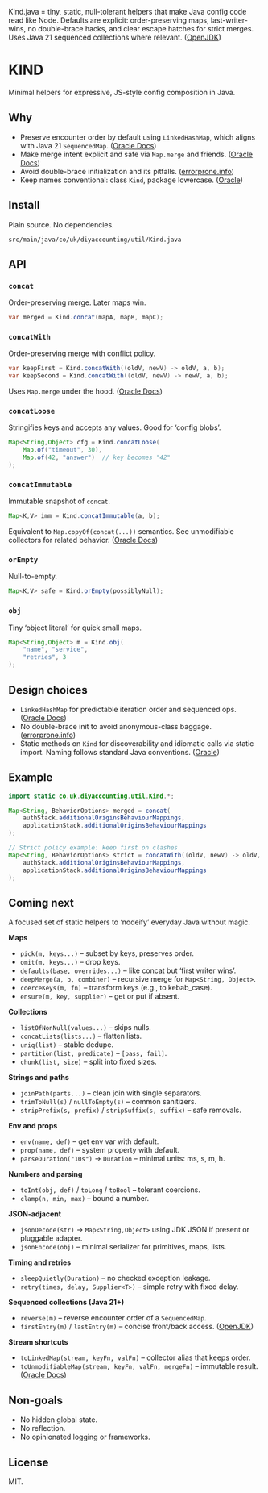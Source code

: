 Kind.java = tiny, static, null-tolerant helpers that make Java config code read like Node. Defaults are explicit: order-preserving maps, last-writer-wins, no double-brace hacks, and clear escape hatches for strict merges. Uses Java 21 sequenced collections where relevant. ([OpenJDK][1])

# KIND

Minimal helpers for expressive, JS-style config composition in Java.

## Why

* Preserve encounter order by default using `LinkedHashMap`, which aligns with Java 21 `SequencedMap`. ([Oracle Docs][2])
* Make merge intent explicit and safe via `Map.merge` and friends. ([Oracle Docs][3])
* Avoid double-brace initialization and its pitfalls. ([errorprone.info][4])
* Keep names conventional: class `Kind`, package lowercase. ([Oracle][5])

## Install

Plain source. No dependencies.

```
src/main/java/co/uk/diyaccounting/util/Kind.java
```

## API

### `concat`

Order-preserving merge. Later maps win.

```java
var merged = Kind.concat(mapA, mapB, mapC);
```

### `concatWith`

Order-preserving merge with conflict policy.

```java
var keepFirst = Kind.concatWith((oldV, newV) -> oldV, a, b);
var keepSecond = Kind.concatWith((oldV, newV) -> newV, a, b);
```

Uses `Map.merge` under the hood. ([Oracle Docs][3])

### `concatLoose`

Stringifies keys and accepts any values. Good for ‘config blobs’.

```java
Map<String,Object> cfg = Kind.concatLoose(
    Map.of("timeout", 30),
    Map.of(42, "answer")  // key becomes "42"
);
```

### `concatImmutable`

Immutable snapshot of `concat`.

```java
Map<K,V> imm = Kind.concatImmutable(a, b);
```

Equivalent to `Map.copyOf(concat(...))` semantics. See unmodifiable collectors for related behavior. ([Oracle Docs][6])

### `orEmpty`

Null-to-empty.

```java
Map<K,V> safe = Kind.orEmpty(possiblyNull);
```

### `obj`

Tiny ‘object literal’ for quick small maps.

```java
Map<String,Object> m = Kind.obj(
    "name", "service",
    "retries", 3
);
```

## Design choices

* `LinkedHashMap` for predictable iteration order and sequenced ops. ([Oracle Docs][2])
* No double-brace init to avoid anonymous-class baggage. ([errorprone.info][4])
* Static methods on `Kind` for discoverability and idiomatic calls via static import. Naming follows standard Java conventions. ([Oracle][5])

## Example

```java
import static co.uk.diyaccounting.util.Kind.*;

Map<String, BehaviorOptions> merged = concat(
    authStack.additionalOriginsBehaviourMappings,
    applicationStack.additionalOriginsBehaviourMappings
);

// Strict policy example: keep first on clashes
Map<String, BehaviorOptions> strict = concatWith((oldV, newV) -> oldV,
    authStack.additionalOriginsBehaviourMappings,
    applicationStack.additionalOriginsBehaviourMappings
);
```

## Coming next

A focused set of static helpers to ‘nodeify’ everyday Java without magic.

**Maps**

* `pick(m, keys...)` – subset by keys, preserves order.
* `omit(m, keys...)` – drop keys.
* `defaults(base, overrides...)` – like concat but ‘first writer wins’.
* `deepMerge(a, b, combiner)` – recursive merge for `Map<String, Object>`.
* `coerceKeys(m, fn)` – transform keys (e.g., to kebab\_case).
* `ensure(m, key, supplier)` – get or put if absent.

**Collections**

* `listOfNonNull(values...)` – skips nulls.
* `concatLists(lists...)` – flatten lists.
* `uniq(list)` – stable dedupe.
* `partition(list, predicate)` – `[pass, fail]`.
* `chunk(list, size)` – split into fixed sizes.

**Strings and paths**

* `joinPath(parts...)` – clean join with single separators.
* `trimToNull(s)` / `nullToEmpty(s)` – common sanitizers.
* `stripPrefix(s, prefix)` / `stripSuffix(s, suffix)` – safe removals.

**Env and props**

* `env(name, def)` – get env var with default.
* `prop(name, def)` – system property with default.
* `parseDuration("10s")` → `Duration` – minimal units: ms, s, m, h.

**Numbers and parsing**

* `toInt(obj, def)` / `toLong` / `toBool` – tolerant coercions.
* `clamp(n, min, max)` – bound a number.

**JSON-adjacent**

* `jsonDecode(str)` → `Map<String,Object>` using JDK JSON if present or pluggable adapter.
* `jsonEncode(obj)` – minimal serializer for primitives, maps, lists.

**Timing and retries**

* `sleepQuietly(Duration)` – no checked exception leakage.
* `retry(times, delay, Supplier<T>)` – simple retry with fixed delay.

**Sequenced collections (Java 21+)**

* `reverse(m)` – reverse encounter order of a `SequencedMap`.
* `firstEntry(m)` / `lastEntry(m)` – concise front/back access. ([OpenJDK][1])

**Stream shortcuts**

* `toLinkedMap(stream, keyFn, valFn)` – collector alias that keeps order.
* `toUnmodifiableMap(stream, keyFn, valFn, mergeFn)` – immutable result. ([Oracle Docs][6])

## Non-goals

* No hidden global state.
* No reflection.
* No opinionated logging or frameworks.

## License

MIT.

[1]: https://openjdk.org/jeps/431?utm_source=chatgpt.com "JEP 431: Sequenced Collections"
[2]: https://docs.oracle.com/javase/8/docs/api/java/util/LinkedHashMap.html?utm_source=chatgpt.com "LinkedHashMap (Java Platform SE 8 )"
[3]: https://docs.oracle.com/javase/8/docs/api/java/util/Map.html?utm_source=chatgpt.com "Map (Java Platform SE 8 )"
[4]: https://errorprone.info/bugpattern/DoubleBraceInitialization?utm_source=chatgpt.com "DoubleBraceInitialization"
[5]: https://www.oracle.com/java/technologies/javase/codeconventions-namingconventions.html?utm_source=chatgpt.com "9. Naming Conventions"
[6]: https://docs.oracle.com/javase/10/docs/api/java/util/stream/Collectors.html?utm_source=chatgpt.com "Collectors (Java SE 10 & JDK 10 )"
